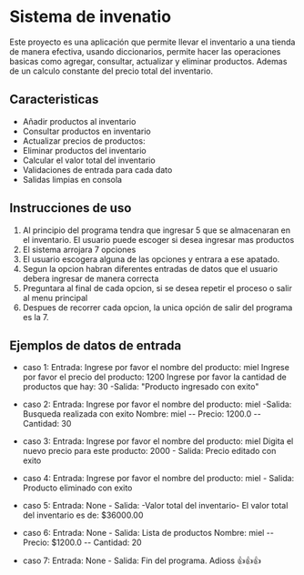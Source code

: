 # Sistema de invenatio
Este proyecto es una aplicación que permite llevar el inventario a una tienda de manera efectiva, usando diccionarios, permite hacer las operaciones basicas como agregar, consultar, actualizar y eliminar productos. Ademas de un calculo constante del precio total del inventario.

## Caracteristicas
  - Añadir productos al inventario
  - Consultar productos en inventario
  - Actualizar precios de productos:
  - Eliminar productos del inventario
  - Calcular el valor total del inventario
  - Validaciones de entrada para cada dato
  - Salidas limpias en consola

## Instrucciones de uso
 1. Al principio del programa tendra que ingresar 5 que se almacenaran en el inventario. El usuario puede escoger si desea ingresar mas productos
 2. El sistema arrojara 7 opciones
 3. El usuario escogera alguna de las opciones y entrara a ese apatado.
 4. Segun la opcion habran diferentes entradas de datos que el usuario debera ingresar de manera correcta 
 5. Preguntara al final de cada opcion, si se desea repetir el proceso o salir al menu principal
 6. Despues de recorrer cada opcion, la unica opción de salir del programa es la 7.

## Ejemplos de datos de entrada
- caso 1:
     Entrada: 
        Ingrese por favor el nombre del producto: miel 
        Ingrese por favor el precio del producto: 1200
        Ingrese por favor la cantidad de productos que hay: 30
     -Salida:
        "Producto ingresado con exito"
     
- caso 2:
       Entrada: 
        Ingrese por favor el nombre del producto: miel
     -Salida:
        Busqueda realizada con exito
        Nombre: miel -- Precio: 1200.0 -- Cantidad: 30 

- caso 3:
       Entrada:
         Ingrese por favor el nombre del producto: miel
         Digita el nuevo precio para este producto: 2000
       - Salida:
         Precio editado con exito
       
- caso 4:
       Entrada:
          Ingrese por favor el nombre del producto: miel
       - Salida:
          Producto eliminado con exito

- caso 5:
       Entrada:
          None
       - Salida:
          -Valor total del inventario-
          El valor total del inventario es de: $36000.00

- caso 6:
       Entrada:
          None
       - Salida:
          Lista de productos
          Nombre: miel -- Precio: $1200.0 -- Cantidad: 20
      
- caso 7:
        Entrada:
          None
        - Salida:
          Fin del programa. Adioss 👍👍👍       
                

     
      
    
    

